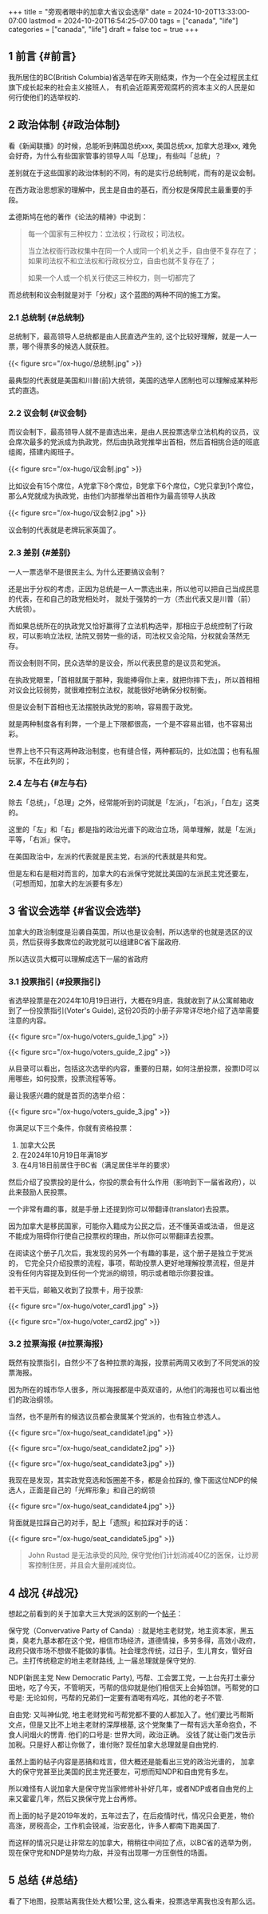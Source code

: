 +++
title = "旁观者眼中的加拿大省议会选举"
date = 2024-10-20T13:33:00-07:00
lastmod = 2024-10-20T16:54:25-07:00
tags = ["canada", "life"]
categories = ["canada", "life"]
draft = false
toc = true
+++

## <span class="section-num">1</span> 前言 {#前言}

我所居住的BC(British Columbia)省选举在昨天刚结束，作为一个在全过程民主红旗下成长起来的社会主义接班人，
有机会近距离旁观腐朽的资本主义的人民是如何行使他们的选举权的.


## <span class="section-num">2</span> 政治体制 {#政治体制}

看《新闻联播》的时候，总能听到韩国总统xxx, 美国总统xx, 加拿大总理xx, 难免会好奇，为什么有些国家管事的领导人叫「总理」，有些叫「总统」？

差别就在于这些国家的政治体制的不同，有的是实行总统制呢，而有的是议会制。

在西方政治思想家的理解中，民主是自由的基石，而分权是保障民主最重要的手段。

孟德斯鸠在他的著作《论法的精神》中说到：

> 每一个国家有三种权力：立法权；行政权；司法权。
>
> 当立法权衙行政权集中在同一个人或同一个机关之手，自由便不复存在了；如果司法权不和立法权和行政权分立，自由也就不复存在了；
>
> 如果一个人或一个机关行使这三种权力，则一切都完了

而总统制和议会制就是对于「分权」这个蓝图的两种不同的施工方案。


### <span class="section-num">2.1</span> 总统制 {#总统制}

总统制下，最高领导人总统都是由人民直选产生的, 这个比较好理解，就是一人一票，哪个得票多的候选人就获胜。

{{< figure src="/ox-hugo/总统制.jpg" >}}

最典型的代表就是美国和川普(前)大统领，美国的选举人团制也可以理解成某种形式的直选。


### <span class="section-num">2.2</span> 议会制 {#议会制}

而议会制下，最高领导人就不是直选出来，是由人民投票选举立法机构的议员，议会席次最多的党派成为执政党，然后由执政党推举出首相，然后首相挑合适的班底组阁，搭建内阁班子。

{{< figure src="/ox-hugo/议会制.jpg" >}}

比如议会有15个席位，A党拿下8个席位，B党拿下6个席位，C党只拿到1个席位，那么A党就成为执政党，由他们内部推举出首相作为最高领导人执政

{{< figure src="/ox-hugo/议会制2.jpg" >}}

议会制的代表就是老牌玩家英国了。


### <span class="section-num">2.3</span> 差别 {#差别}

一人一票选举不是很民主么, 为什么还要搞议会制？

还是出于分权的考虑，正因为总统是一人一票选出来，所以他可以把自己当成民意的代表，在和自己的政党相处时，
就处于强势的一方（杰出代表又是川普（前）大统领）。

而如果总统所在的执政党又恰好赢得了立法机构选举，那相应于总统控制了行政权，可以影响立法权, 法院又弱势一些的话，司法权又会沦陷，分权就会荡然无存。

而议会制则不同，民众选举的是议会，所以代表民意的是议员和党派。

在执政党眼里，「首相就属于那种，我能捧得你上来，就把你摔下去」，所以首相相对议会比较弱势，就很难控制立法权，就能很好地确保分权制衡。

但是议会制下首相也无法摆脱执政党的影响，容易囿于政党。

就是两种制度各有利弊，一个是上下限都很高，一个是不容易出错，也不容易出彩。

世界上也不只有这两种政治制度，也有缝合怪，两种都玩的，比如法国；也有私服玩家，不在此列的；


### <span class="section-num">2.4</span> 左与右 {#左与右}

除去「总统」，「总理」之外，经常能听到的词就是「左派」，「右派」，「白左」这类的。

这里的「左」和「右」都是指的政治光谱下的政治立场，简单理解，就是「左派」平等，「右派」保守。

在美国政治中，左派的代表就是民主党，右派的代表就是共和党。

但是左和右是相对而言的，加拿大的右派保守党就比美国的左派民主党还要左，（可想而知，加拿大的左派要有多左）


## <span class="section-num">3</span> 省议会选举 {#省议会选举}

加拿大的政治制度是沿袭自英国，所以也是议会制，所以选举的也就是选区的议员，然后获得多数席位的政党就可以组建BC省下届政府.

所以选议员大概可以理解成选下一届的省政府


### <span class="section-num">3.1</span> 投票指引 {#投票指引}

省选举投票是在2024年10月19日进行，大概在9月底，我就收到了从公寓邮箱收到了一份投票指引(Voter's Guide), 这份20页的小册子非常详尽地介绍了选举需要注意的内容。

{{< figure src="/ox-hugo/voters_guide_1.jpg" >}}

{{< figure src="/ox-hugo/voters_guide_2.jpg" >}}

从目录可以看出，包括这次选举的内容，重要的日期，如何注册投票，投票ID可以用哪些，如何投票，投票流程等等。

最让我感兴趣的就是首页的选举介绍：

{{< figure src="/ox-hugo/voters_guide_3.jpg" >}}

你满足以下三个条件，你就有资格投票：

1.  加拿大公民
2.  在2024年10月19日年满18岁
3.  在4月18日前居住于BC省（满足居住半年的要求）

然后介绍了投票投的是什么，你投的票会有什么作用（影响到下一届省政府），以此来鼓励人民投票。

一个非常有趣的事，就是手册上还提到你可以带翻译(translator)去投票。

因为加拿大是移民国家，可能你入籍成为公民之后，还不懂英语或法语，
但是这不能成为阻碍你行使自己投票权的理由，所以你可以带翻译去投票。

在阅读这个册子几次后，我发现的另外一个有趣的事是，这个册子是独立于党派的，
它完全只介绍投票的流程，事项，帮助投票人更好地理解投票流程，但是并没有任何内容提及到任何一个党派的纲领，明示或者暗示你要投谁。

若干天后，邮箱又收到了投票卡，用于投票:

{{< figure src="/ox-hugo/voter_card1.jpg" >}}

{{< figure src="/ox-hugo/voter_card2.jpg" >}}


### <span class="section-num">3.2</span> 拉票海报 {#拉票海报}

既然有投票指引，自然少不了各种拉票的海报，投票前两周又收到了不同党派的投票海报。

因为所在的城市华人很多，所以海报都是中英双语的，从他们的海报也可以看出他们的政治纲领。

当然，也不是所有的候选议员都会隶属某个党派的，也有独立参选人。

{{< figure src="/ox-hugo/seat_candidate1.jpg" >}}

{{< figure src="/ox-hugo/seat_candidate2.jpg" >}}

{{< figure src="/ox-hugo/seat_candidate3.jpg" >}}

我现在是发现，其实政党竞选和饭圈差不多，都是会拉踩的, 像下面这位NDP的候选人，正面是自己的「光辉形象」和自己的纲领

{{< figure src="/ox-hugo/seat_candidate4.jpg" >}}

背面就是拉踩自己的对手，配上「遗照」和拉踩对手的话：

{{< figure src="/ox-hugo/seat_candidate5.jpg" >}}

> John Rustad 是无法承受的风险, 保守党他们计划消减40亿的医保，让炒房客控制住房，并且会大量削减岗位。


## <span class="section-num">4</span> 战况 {#战况}

想起之前看到的关于加拿大三大党派的区别的一个[帖子](https://forum.iask.ca/threads/882956/)：

保守党（Convervative Party of Canda）: 就是地主老财党，地主资本家，黑五类，臭老九基本都在这个党，相信市场经济，道德情操，多劳多得，高效小政府，政府只做市场不想做不能做的事情。社会理念传统，过日子，生儿育女，管好自己。主打传统稳定的地主老财路线, 上一届总理就是保守党的.

NDP(新民主党 New Democratic Party), 丐帮、工会罢工党，一上台先打土豪分田地，吃了今天，不管明天，丐帮的信仰就是他们相信天上会掉馅饼。丐帮党的口号是: 无论如何，丐帮的兄弟们一定要有酒喝有鸡吃，其他的老子不管.

自由党: 又叫神仙党, 地主老财党和丐帮党都不要的人都加入了。他们要比丐帮斯文点，但是又比不上地主老财的深厚根基, 这个党聚集了一帮有远大革命抱负，不食人间烟火的愣青. 他们的口号是: 世界大同，政治正确。
没钱了就让衙门发告示加税。只是好人都让你做了，谁付账? 现任加拿大总理就是自由党的.

虽然上面的帖子内容是恶搞和戏言，但大概还是能看出三党的政治光谱的， 加拿大的保守党甚至比美国的民主党还要左，可想而知NDP和自由党有多左。

所以难怪有人说加拿大是保守党当家修修补补好几年，或者NDP或者自由党的上来又霍霍几年，然后又换保守党上台再修。

而上面的帖子是2019年发的，五年过去了，在后疫情时代，情况只会更差，物价高涨，房税高企，工作机会锐减，治安恶化，许多人都南下跑美国了.

而这样的情况只是让非常左的加拿大，稍稍往中间拉了点，以BC省的选举为例，现在保守党和NDP是势均力敌，并没有出现哪一方压倒性的场面。


## <span class="section-num">5</span> 总结 {#总结}

看了下地图，投票站离我住处大概1公里, 这么看来，投票选举离我也没有那么远。
